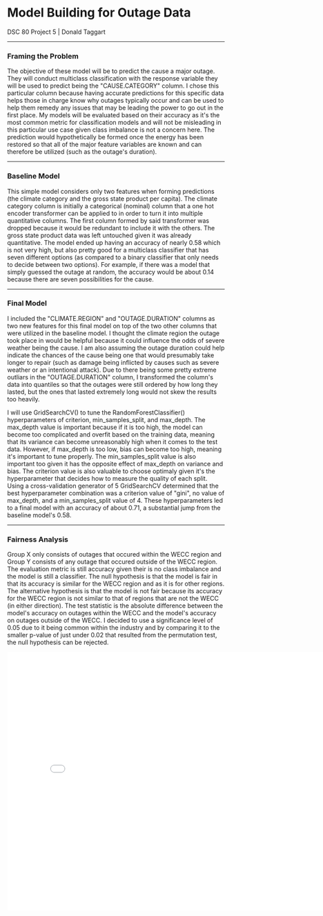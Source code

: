 # Model Building for Outage Data
DSC 80 Project 5 | Donald Taggart

---
### Framing the Problem

   The objective of these model will be to predict the cause a major outage. They will conduct multiclass classification with the response variable they will be used to predict being the "CAUSE.CATEGORY" column. I chose this particular column because having accurate predictions for this specific data helps those in charge know why outages typically occur and can be used to help them remedy any issues that may be leading the power to go out in the first place.  My models will be evaluated based on their accuracy as it's the most common metric for classification models and will not be misleading in this particular use case given class imbalance is not a concern here. The prediction would hypothetically be formed once the energy has been restored so that all of the major feature variables are known and can therefore be utilized (such as the outage's duration).

---
### Baseline Model

   This simple model considers only two features when forming predictions (the climate category and the gross state product per capita). The climate category column is initially a categorical (nominal) column that a one hot encoder transformer can be applied to in order to turn it into multiple quantitative columns. The first column formed by said transformer was dropped because it would be redundant to include it with the others. The gross state product data was left untouched given it was already quantitative. The model ended up having an accuracy of nearly 0.58 which is not very high, but also pretty good for a multiclass classifier that has seven different options (as compared to a binary classifier that only needs to decide between two options). For example, if there was a model that simply guessed the outage at random, the accuracy would be about 0.14 because there are seven possibilities for the cause.
   
---
### Final Model

   I included the "CLIMATE.REGION" and "OUTAGE.DURATION" columns as two new features for this final model on top of the two other columns that were utilized in the baseline model. I thought the climate region the outage took place in would be helpful because it could influence the odds of severe weather being the cause. I am also assuming the outage duration could help indicate the chances of the cause being one that would presumably take longer to repair (such as damage being inflicted by causes such as severe weather or an intentional attack). Due to there being some pretty extreme outliars in the "OUTAGE.DURATION" column, I transformed the column's data into quantiles so that the outages were still ordered by how long they lasted, but the ones that lasted extremely long would not skew the results too heavily.
   
   I will use GridSearchCV() to tune the RandomForestClassifier() hyperparameters of criterion, min_samples_split, and max_depth. The max_depth value is important because if it is too high, the model can become too complicated and overfit based on the training data, meaning that its variance can become unreasonably high when it comes to the test data. However, if max_depth is too low, bias can become too high, meaning it's important to tune properly. The min_samples_split value is also important too given it has the opposite effect of max_depth on variance and bias. The criterion value is also valuable to choose optimaly given it's the hyperparameter that decides how to measure the quality of each split. Using a cross-validation generator of 5 GridSearchCV determined that the best hyperparameter combination was a criterion value of "gini", no value of max_depth, and a min_samples_split value of 4. These hyperparameters led to a final model with an accuracy of about 0.71, a substantial jump from the baseline model's 0.58.
   
---
### Fairness Analysis

   Group X only consists of outages that occured within the WECC region and Group Y consists of any outage that occured outside of the WECC region. The evaluation metric is still accuracy given their is no class imbalance and the model is still a classifier. The null hypothesis is that the model is fair in that its accuracy is similar for the WECC region and as it is for other regions. The alternative hypothesis is that the model is not fair because its accuracy for the WECC region is not similar to that of regions that are not the WECC (in either direction). The test statistic is the absolute difference between the model's accuracy on outages within the WECC and the model's accuracy on outages outside of the WECC. I decided to use a significance level of 0.05 due to it being common within the industry and by comparing it to the smaller p-value of just under 0.02 that resulted from the permutation test, the null hypothesis can be rejected.

<iframe src="assets/test_stat_empirical_distribution.html" width=800 height=600 frameBorder=0></iframe>
